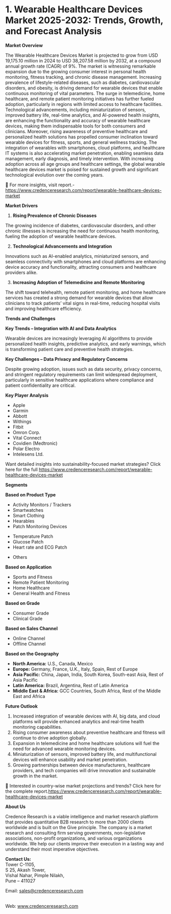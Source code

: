 # 1.	Wearable Healthcare Devices Market 2025-2032: Trends, Growth, and Forecast Analysis


<p><strong>Market Overview</strong></p>
<p>The Wearable Healthcare Devices Market is projected to grow from USD 19,175.10 million in 2024 to USD 38,207.58 million by 2032, at a compound annual growth rate (CAGR) of 9%. The market is witnessing remarkable expansion due to the growing consumer interest in personal health monitoring, fitness tracking, and chronic disease management. Increasing prevalence of lifestyle-related diseases, such as diabetes, cardiovascular disorders, and obesity, is driving demand for wearable devices that enable continuous monitoring of vital parameters. The surge in telemedicine, home healthcare, and remote patient monitoring initiatives has further fueled adoption, particularly in regions with limited access to healthcare facilities. Technological advancements, including miniaturization of sensors, improved battery life, real-time analytics, and AI-powered health insights, are enhancing the functionality and accuracy of wearable healthcare devices, making them indispensable tools for both consumers and clinicians. Moreover, rising awareness of preventive healthcare and personalized health solutions has propelled consumer inclination toward wearable devices for fitness, sports, and general wellness tracking. The integration of wearables with smartphones, cloud platforms, and healthcare IT systems is also accelerating market penetration, enabling seamless data management, early diagnosis, and timely intervention. With increasing adoption across all age groups and healthcare settings, the global wearable healthcare devices market is poised for sustained growth and significant technological evolution over the coming years.</p>
<p>📖 For more insights, visit report.-<a href="https://www.credenceresearch.com/report/wearable-healthcare-devices-market">https://www.credenceresearch.com/report/wearable-healthcare-devices-market</a></p>
<p><strong>Market Drivers</strong></p>
<ol>
<li><strong> Rising Prevalence of Chronic Diseases</strong></li>
</ol>
<p>The growing incidence of diabetes, cardiovascular disorders, and other chronic illnesses is increasing the need for continuous health monitoring, fueling the adoption of wearable healthcare devices.</p>
<ol start="2">
<li><strong> Technological Advancements and Integration</strong></li>
</ol>
<p>Innovations such as AI-enabled analytics, miniaturized sensors, and seamless connectivity with smartphones and cloud platforms are enhancing device accuracy and functionality, attracting consumers and healthcare providers alike.</p>
<ol start="3">
<li><strong> Increasing Adoption of Telemedicine and Remote Monitoring</strong></li>
</ol>
<p>The shift toward telehealth, remote patient monitoring, and home healthcare services has created a strong demand for wearable devices that allow clinicians to track patients&rsquo; vital signs in real-time, reducing hospital visits and improving healthcare efficiency.</p>
<p><strong>Trends and Challenges</strong></p>
<p><strong>Key Trends &ndash; Integration with AI and Data Analytics</strong></p>
<p>Wearable devices are increasingly leveraging AI algorithms to provide personalized health insights, predictive analytics, and early warnings, which is transforming patient care and preventive health strategies.</p>
<p><strong>Key Challenges &ndash; Data Privacy and Regulatory Concerns</strong></p>
<p>Despite growing adoption, issues such as data security, privacy concerns, and stringent regulatory requirements can limit widespread deployment, particularly in sensitive healthcare applications where compliance and patient confidentiality are critical.</p>
<p><strong>Key Player Analysis</strong></p>
<ul>
<li>Apple</li>
<li>Garmin</li>
<li>Abbott</li>
<li>Withings</li>
<li>Fitbit</li>
<li>Omron Corp.</li>
<li>Vital Connect</li>
<li>Covidien (Medtronic)</li>
<li>Polar Electro</li>
<li>Intelesens Ltd.</li>
</ul>
<p>Want detailed insights into sustainability-focused market strategies? Click here for the full <a href="https://www.credenceresearch.com/report/wearable-healthcare-devices-market">https://www.credenceresearch.com/report/wearable-healthcare-devices-market</a></p>
<p><strong>Segments</strong></p>
<p><strong>Based on Product Type</strong></p>
<ul>
<li>Activity Monitors / Trackers</li>
<li>Smartwatches</li>
<li>Smart Clothing</li>
<li>Hearables</li>
<li>Patch Monitoring Devices</li>
</ul>
<ul>
<li>Temperature Patch</li>
<li>Glucose Patch</li>
<li>Heart rate and ECG Patch</li>
</ul>
<ul>
<li>Others</li>
</ul>
<p><strong>Based on Application</strong></p>
<ul>
<li>Sports and Fitness</li>
<li>Remote Patient Monitoring</li>
<li>Home Healthcare</li>
<li>General Health and Fitness</li>
</ul>
<p><strong>Based on Grade</strong></p>
<ul>
<li>Consumer Grade</li>
<li>Clinical Grade</li>
</ul>
<p><strong>Based on Sales Channel</strong></p>
<ul>
<li>Online Channel</li>
<li>Offline Channel</li>
</ul>
<p><strong>Based on the Geography</strong></p>
<ul>
<li><strong>North America:</strong> U.S., Canada, Mexico</li>
<li><strong>Europe:</strong> Germany, France, U.K., Italy, Spain, Rest of Europe</li>
<li><strong>Asia Pacific:</strong> China, Japan, India, South Korea, South-east Asia, Rest of Asia Pacific</li>
<li><strong>Latin America:</strong> Brazil, Argentina, Rest of Latin America</li>
<li><strong>Middle East &amp; Africa:</strong> GCC Countries, South Africa, Rest of the Middle East and Africa</li>
</ul>
<p><strong>Future Outlook</strong></p>
<ol>
<li>Increased integration of wearable devices with AI, big data, and cloud platforms will provide enhanced analytics and real-time health monitoring capabilities.</li>
<li>Rising consumer awareness about preventive healthcare and fitness will continue to drive adoption globally.</li>
<li>Expansion in telemedicine and home healthcare solutions will fuel the need for advanced wearable monitoring devices.</li>
<li>Miniaturization of sensors, improved battery life, and multifunctional devices will enhance usability and market penetration.</li>
<li>Growing partnerships between device manufacturers, healthcare providers, and tech companies will drive innovation and sustainable growth in the market.</li>
</ol>
<p>📌 Interested in country-wise market projections and trends? Click here for the complete report.<a href="https://www.credenceresearch.com/report/wearable-healthcare-devices-market">https://www.credenceresearch.com/report/wearable-healthcare-devices-market</a></p>
<p><strong>About Us</strong></p>
<p>Credence Research is a viable intelligence and market research platform that provides quantitative B2B research to more than 2000 clients worldwide and is built on the Give principle. The company is a market research and consulting firm serving governments, non-legislative associations, non-profit organizations, and various organizations worldwide. We help our clients improve their execution in a lasting way and understand their most imperative objectives.</p>
<p><strong>Contact Us:</strong><br /> Tower C-1105,<br /> S 25, Akash Tower,<br /> Vishal Nahar, Pimple Nilakh,<br /> Pune &ndash; 411027</p>
<p>Email: <a href="mailto:sales@credenceresearch.com">sales@credenceresearch.com</a></p>
<p><br /> Web: <a href="http://www.credenceresearch.com">www.credenceresearch.com</a></p>
